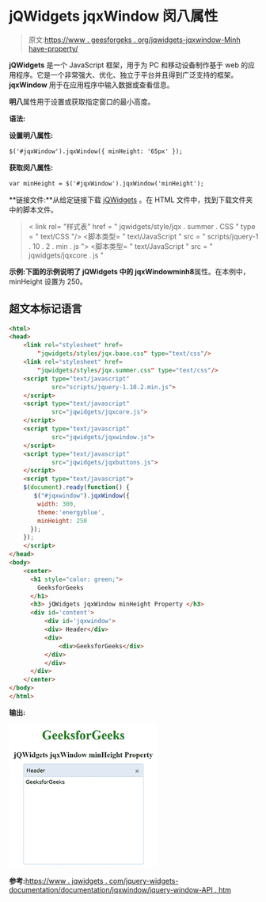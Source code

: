 # jQWidgets jqxWindow 闵八属性

> 原文:[https://www . geesforgeks . org/jqwidgets-jqxwindow-Minh have-property/](https://www.geeksforgeeks.org/jqwidgets-jqxwindow-minheight-property/)

**jQWidgets** 是一个 JavaScript 框架，用于为 PC 和移动设备制作基于 web 的应用程序。它是一个非常强大、优化、独立于平台并且得到广泛支持的框架。 **jqxWindow** 用于在应用程序中输入数据或查看信息。

**明八**属性用于设置或获取指定窗口的最小高度。

**语法:**

**设置明八属性:**

```html
$('#jqxWindow').jqxWindow({ minHeight: '65px' });  
```

**获取闵八属性:**

```html
var minHeight = $('#jqxWindow').jqxWindow('minHeight'); 
```

**链接文件:**从给定链接下载 [jQWidgets](https://www.jqwidgets.com/download/) 。在 HTML 文件中，找到下载文件夹中的脚本文件。

> <link rel="”stylesheet”" href="”jqwidgets/styles/jqx.base.css”" type="”text/css”">
> < link rel= "样式表" href = " jqwidgets/style/jqx . summer . CSS " type = " text/CSS "/>
> <脚本类型= " text/JavaScript " src = " scripts/jquery-1 . 10 . 2 . min . js "></脚本>
> <脚本类型= " text/JavaScript " src = " jqwidgets/jqxcore . js "

**示例:**下面的示例说明了 jQWidgets 中的 jqxWindow**minh8**属性。在本例中，minHeight 设置为 250。

## 超文本标记语言

```html
<html>
<head>
    <link rel="stylesheet" href=
        "jqwidgets/styles/jqx.base.css" type="text/css"/>
    <link rel="stylesheet" href=
        "jqwidgets/styles/jqx.summer.css" type="text/css"/>
    <script type="text/javascript" 
            src="scripts/jquery-1.10.2.min.js">
    </script>
    <script type="text/javascript" 
            src="jqwidgets/jqxcore.js">
    </script>
    <script type="text/javascript" 
            src="jqwidgets/jqxwindow.js">
    </script>
    <script type="text/javascript" 
            src="jqwidgets/jqxbuttons.js">
    </script>
    <script type="text/javascript">
    $(document).ready(function() {
       $("#jqxwindow").jqxWindow({
        width: 300,
        theme:'energyblue',
        minHeight: 250
      });
    });
    </script>
</head>
<body>
    <center>
      <h1 style="color: green;"> 
        GeeksforGeeks 
      </h1>
      <h3> jQWidgets jqxWindow minHeight Property </h3>
      <div id='content'>
          <div id='jqxwindow'>
          <div> Header</div>
          <div>
              <div>GeeksforGeeks</div>
          </div>
          </div>
      </div>
    </center>
</body>
</html>
```

**输出:**

![](img/246ff182c5d6cb92e561447b32411e40.png)

**参考:**[https://www . jqwidgets . com/jquery-widgets-documentation/documentation/jqxwindow/jquery-window-API . htm](https://www.jqwidgets.com/jquery-widgets-documentation/documentation/jqxwindow/jquery-window-api.htm)